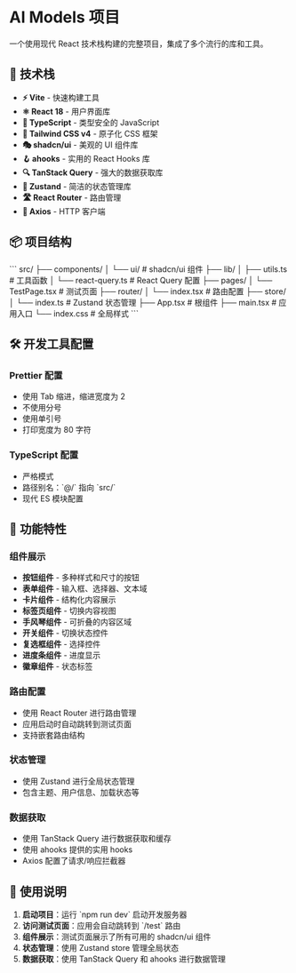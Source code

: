 # AI Models 项目

一个使用现代 React 技术栈构建的完整项目，集成了多个流行的库和工具。

## 🚀 技术栈

- **⚡ Vite** - 快速构建工具
- **⚛️ React 18** - 用户界面库
- **🔷 TypeScript** - 类型安全的 JavaScript
- **🎨 Tailwind CSS v4** - 原子化 CSS 框架
- **🎭 shadcn/ui** - 美观的 UI 组件库
- **🪝 ahooks** - 实用的 React Hooks 库
- **🔍 TanStack Query** - 强大的数据获取库
- **🏪 Zustand** - 简洁的状态管理库
- **🛣️ React Router** - 路由管理
- **📡 Axios** - HTTP 客户端

## 📦 项目结构

\`\`\`
src/
├── components/
│ └── ui/ # shadcn/ui 组件
├── lib/
│ ├── utils.ts # 工具函数
│ └── react-query.ts # React Query 配置
├── pages/
│ └── TestPage.tsx # 测试页面
├── router/
│ └── index.tsx # 路由配置
├── store/
│ └── index.ts # Zustand 状态管理
├── App.tsx # 根组件
├── main.tsx # 应用入口
└── index.css # 全局样式
\`\`\`

## 🛠️ 开发工具配置

### Prettier 配置

- 使用 Tab 缩进，缩进宽度为 2
- 不使用分号
- 使用单引号
- 打印宽度为 80 字符

### TypeScript 配置

- 严格模式
- 路径别名：\`@/\` 指向 \`src/\`
- 现代 ES 模块配置

## 🎯 功能特性

### 组件展示

- **按钮组件** - 多种样式和尺寸的按钮
- **表单组件** - 输入框、选择器、文本域
- **卡片组件** - 结构化内容展示
- **标签页组件** - 切换内容视图
- **手风琴组件** - 可折叠的内容区域
- **开关组件** - 切换状态控件
- **复选框组件** - 选择控件
- **进度条组件** - 进度显示
- **徽章组件** - 状态标签

### 路由配置

- 使用 React Router 进行路由管理
- 应用启动时自动跳转到测试页面
- 支持嵌套路由结构

### 状态管理

- 使用 Zustand 进行全局状态管理
- 包含主题、用户信息、加载状态等

### 数据获取

- 使用 TanStack Query 进行数据获取和缓存
- 使用 ahooks 提供的实用 hooks
- Axios 配置了请求/响应拦截器

## 📝 使用说明

1. **启动项目**：运行 \`npm run dev\` 启动开发服务器
2. **访问测试页面**：应用会自动跳转到 \`/test\` 路由
3. **组件展示**：测试页面展示了所有可用的 shadcn/ui 组件
4. **状态管理**：使用 Zustand store 管理全局状态
5. **数据获取**：使用 TanStack Query 和 ahooks 进行数据管理

